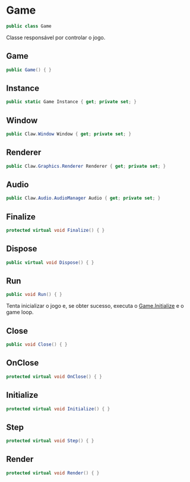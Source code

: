 # Game
```csharp
public class Game
```
Classe responsável por controlar o jogo.<br />
## Game
```csharp
public Game() { }
```
## Instance
```csharp
public static Game Instance { get; private set; } 
```
## Window
```csharp
public Claw.Window Window { get; private set; } 
```
## Renderer
```csharp
public Claw.Graphics.Renderer Renderer { get; private set; } 
```
## Audio
```csharp
public Claw.Audio.AudioManager Audio { get; private set; } 
```
## Finalize
```csharp
protected virtual void Finalize() { }
```
## Dispose
```csharp
public virtual void Dispose() { }
```
## Run
```csharp
public void Run() { }
```
Tenta inicializar o jogo e, se obter sucesso, executa o [Game.Initialize](/Claw/Game.md#Initialize) e o game loop.<br />
## Close
```csharp
public void Close() { }
```
## OnClose
```csharp
protected virtual void OnClose() { }
```
## Initialize
```csharp
protected virtual void Initialize() { }
```
## Step
```csharp
protected virtual void Step() { }
```
## Render
```csharp
protected virtual void Render() { }
```
